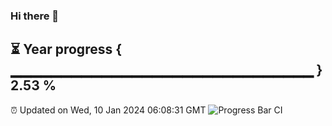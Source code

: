 ### Hi there 👋
⏳ Year progress { ▁▁▁▁▁▁▁▁▁▁▁▁▁▁▁▁▁▁▁▁▁▁▁▁▁▁▁▁▁▁ } 2.53 %
---
⏰ Updated on Wed, 10 Jan 2024 06:08:31 GMT
![Progress Bar CI](https://github.com/Moyi321/Moyi321/workflows/Progress%20Bar%20CI/badge.svg)
